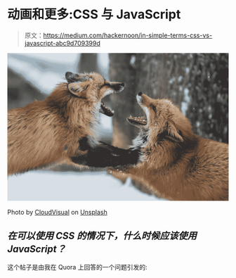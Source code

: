 # 动画和更多:CSS 与 JavaScript

> 原文：<https://medium.com/hackernoon/in-simple-terms-css-vs-javascript-abc9d709399d>

![](img/e5a8d76ebb6ce6b1384acc14c160cbdf.png)

Photo by [CloudVisual](https://unsplash.com/photos/DCtwjzQ9uVE?utm_source=unsplash&utm_medium=referral&utm_content=creditCopyText) on [Unsplash](https://unsplash.com/search/photos/fight?utm_source=unsplash&utm_medium=referral&utm_content=creditCopyText)

## *在可以使用 CSS 的情况下，什么时候应该使用 JavaScript？*

这个帖子是由我在 Quora 上回答的一个问题引发的: